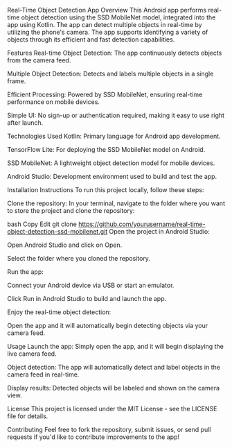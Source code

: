 Real-Time Object Detection App
Overview
This Android app performs real-time object detection using the SSD MobileNet model, integrated into the app using Kotlin. The app can detect multiple objects in real-time by utilizing the phone's camera. The app supports identifying a variety of objects through its efficient and fast detection capabilities.

Features
Real-time Object Detection: The app continuously detects objects from the camera feed.

Multiple Object Detection: Detects and labels multiple objects in a single frame.

Efficient Processing: Powered by SSD MobileNet, ensuring real-time performance on mobile devices.

Simple UI: No sign-up or authentication required, making it easy to use right after launch.

Technologies Used
Kotlin: Primary language for Android app development.

TensorFlow Lite: For deploying the SSD MobileNet model on Android.

SSD MobileNet: A lightweight object detection model for mobile devices.

Android Studio: Development environment used to build and test the app.

Installation Instructions
To run this project locally, follow these steps:

Clone the repository: In your terminal, navigate to the folder where you want to store the project and clone the repository:

bash
Copy
Edit
git clone https://github.com/yourusername/real-time-object-detection-ssd-mobilenet.git
Open the project in Android Studio:

Open Android Studio and click on Open.

Select the folder where you cloned the repository.

Run the app:

Connect your Android device via USB or start an emulator.

Click Run in Android Studio to build and launch the app.

Enjoy the real-time object detection:

Open the app and it will automatically begin detecting objects via your camera feed.

Usage
Launch the app: Simply open the app, and it will begin displaying the live camera feed.

Object detection: The app will automatically detect and label objects in the camera feed in real-time.

Display results: Detected objects will be labeled and shown on the camera view.

License
This project is licensed under the MIT License - see the LICENSE file for details.

Contributing
Feel free to fork the repository, submit issues, or send pull requests if you'd like to contribute improvements to the app!
